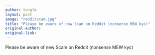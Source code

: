 ```yaml
---
author: tungfa
layout: post
image: "redditscam.jpg"
title: "Please be aware of new Scam on Reddit (nonsense MEW kyc)"
original-author:
original-link:
---
```


Please be aware of new Scam on Reddit (nonsense MEW kyc)
